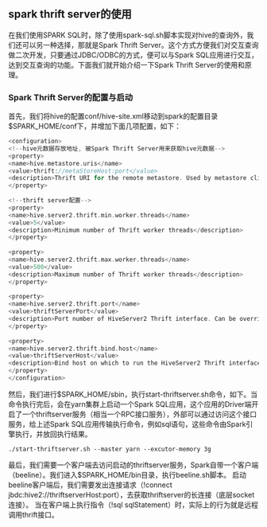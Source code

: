 ## spark thrift server的使用

在我们使用SPARK SQL时，除了使用spark-sql.sh脚本实现对hive的查询外，我们还可以另一种选择，那就是Spark Thrift Server。这个方式方便我们对交互查询做二次开发，只要通过JDBC/ODBC的方式，便可以与Spark SQL应用进行交互，达到交互查询的功能。下面我们就开始介绍一下Spark Thrift Server的使用和原理。

### Spark Thrift Server的配置与启动

  首先，我们将hive的配置conf/hive-site.xml移动到spark的配置目录$SPARK_HOME/conf下，并增加下面几项配置，如下：
```scala
<configuration>
<!--hive元数据存放地址, 被Spark Thrift Server用来获取hive元数据-->
<property>
<name>hive.metastore.uris</name>
<value>thrift://metaStoreHost:port</value>
<description>Thrift URI for the remote metastore. Used by metastore client to connect to remote metastore.</description>
</property>
 
<!--thrift server配置-->  
<property>
<name>hive.server2.thrift.min.worker.threads</name>
<value>5</value>
<description>Minimum number of Thrift worker threads</description>
</property>
 
<property>
<name>hive.server2.thrift.max.worker.threads</name>
<value>500</value>
<description>Maximum number of Thrift worker threads</description>
</property>
 
<property>
<name>hive.server2.thrift.port</name>
<value>thriftServerPort</value>
<description>Port number of HiveServer2 Thrift interface. Can be overridden by setting $HIVE_SERVER2_THRIFT_PORT</description>
</property>
 
<property>
<name>hive.server2.thrift.bind.host</name>
<value>thriftServerHost</value>
<description>Bind host on which to run the HiveServer2 Thrift interface.Can be overridden by setting$HIVE_SERVER2_THRIFT_BIND_HOST</description>
</property>
</configuration>
```
  然后，我们进行$SPARK_HOME/sbin，执行start-thriftserver.sh命令，如下。当命令执行完后，会在yarn集群上启动一个Spark SQL应用，这个应用的Driver端开启了一个thriftserver服务（相当一个RPC接口服务），外部可以通过访问这个接口服务，给上述Spark SQL应用传输执行命令，例如sql语句，这些命令由Spark引擎执行，并放回执行结果。
```shell
./start-thriftserver.sh --master yarn --excutor-memory 3g
```

  最后，我们需要一个客户端去访问启动的thriftserver服务，Spark自带一个客户端（beeline）。我们进入$SPARK_HOME/bin目录，执行beeline.sh脚本。
启动beeline客户端后，我们需要发出连接请求（!connect jbdc:hive2://thriftserverHost:port），去获取thriftserver的长连接（底层socket连接）。
当在客户端上执行指令（!sql sqlStatement）时，实际上的行为就是远程调用thrift接口。

